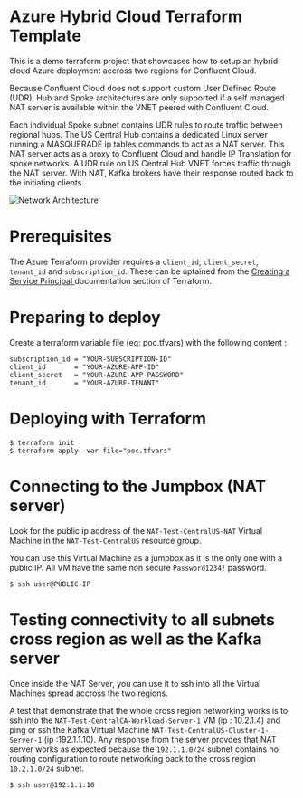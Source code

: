 # Azure Hybrid Cloud Terraform Template

This is a demo terraform project that showcases how to setup an hybrid cloud Azure deployment accross two regions for Confluent Cloud.

Because Confluent Cloud does not support custom User Defined Route (UDR), Hub and Spoke architectures are only supported if a self managed NAT server is available within the VNET peered with Confluent Cloud.

Each individual Spoke subnet contains UDR rules to route traffic between regional hubs. The US Central Hub contains a dedicated Linux server running a MASQUERADE ip tables commands to act as a NAT server. This NAT server acts as a proxy to Confluent Cloud and handle IP Translation for spoke networks. A UDR rule on US Central Hub VNET forces traffic through the NAT server. With NAT, Kafka brokers have their response routed back to the initiating clients.

![Network Architecture](doc/architecture.png)

# Prerequisites

The Azure Terraform provider requires a `client_id`, `client_secret`, `tenant_id` and `subscription_id`. These can be uptained from the [Creating a Service Principal ](https://www.terraform.io/docs/providers/azurerm/guides/service_principal_client_secret.html#creating-a-service-principal) documentation section of Terraform.


# Preparing to deploy

Create a terraform variable file (eg: poc.tfvars) with the following content :

```
subscription_id = "YOUR-SUBSCRIPTION-ID"
client_id       = "YOUR-AZURE-APP-ID"
client_secret   = "YOUR-AZURE-APP-PASSWORD"
tenant_id       = "YOUR-AZURE-TENANT"
```

# Deploying with Terraform

```
$ terraform init
$ terraform apply -var-file="poc.tfvars"
```

# Connecting to the Jumpbox (NAT server)

Look for the public ip address of the `NAT-Test-CentralUS-NAT` Virtual Machine in the `NAT-Test-CentralUS` resource group.

You can use this Virtual Machine as a jumpbox as it is the only one with a public IP. All VM have the same non secure `Password1234!` password.

```
$ ssh user@PUBLIC-IP
```

# Testing connectivity to all subnets cross region as well as the Kafka server

Once inside the NAT Server, you can use it to ssh into all the Virtual Machines spread accross the two regions. 

A test that demonstrate that the whole cross region networking works is to ssh into the `NAT-Test-CentralCA-Workload-Server-1` VM (ip : 10.2.1.4) and ping or ssh the Kafka Virtual Machine `NAT-Test-CentralUS-Cluster-1-Server-1` (ip :192.1.1.10). Any response from the server provdes that NAT server works as expected because the `192.1.1.0/24` subnet contains no routing configuration to route networking back to the cross region `10.2.1.0/24` subnet.

```
$ ssh user@192.1.1.10
```